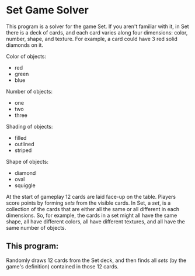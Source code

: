 # Set Game Solver

This program is a solver for the game Set.
If you aren't familiar with it, in Set there is a deck
of cards, and each card varies along four dimensions:
color, number, shape, and texture. For example, a card
could have 3 red solid diamonds on it.

Color of objects:

- red
- green
- blue

Number of objects:

- one
- two
- three

Shading of objects:

- filled
- outlined
- striped

Shape of objects:

- diamond
- oval
- squiggle

At the start of gameplay 12 cards are laid face-up on the table.
Players score points by forming _sets_ from the visible cards.
In Set, a _set_, is a collection of the cards that are either
all the same or all different in each dimensions.
So, for example, the cards in a set might all have the same shape,
all have different colors, all have different textures, and
all have the same number of objects.

## This program:

Randomly draws 12 cards from the Set deck, and then finds all
_sets_ (by the game's definition) contained in those 12 cards.
